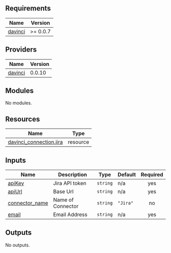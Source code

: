 <!-- BEGIN_TF_DOCS -->
## Requirements

| Name | Version |
|------|---------|
| <a name="requirement_davinci"></a> [davinci](#requirement\_davinci) | >= 0.0.7 |

## Providers

| Name | Version |
|------|---------|
| <a name="provider_davinci"></a> [davinci](#provider\_davinci) | 0.0.10 |

## Modules

No modules.

## Resources

| Name | Type |
|------|------|
| [davinci_connection.jira](https://registry.terraform.io/providers/samir-gandhi/davinci/latest/docs/resources/connection) | resource |

## Inputs

| Name | Description | Type | Default | Required |
|------|-------------|------|---------|:--------:|
| <a name="input_apiKey"></a> [apiKey](#input\_apiKey) | Jira API token | `string` | n/a | yes |
| <a name="input_apiUrl"></a> [apiUrl](#input\_apiUrl) | Base Url | `string` | n/a | yes |
| <a name="input_connector_name"></a> [connector\_name](#input\_connector\_name) | Name of Connector | `string` | `"Jira"` | no |
| <a name="input_email"></a> [email](#input\_email) | Email Address | `string` | n/a | yes |

## Outputs

No outputs.
<!-- END_TF_DOCS -->